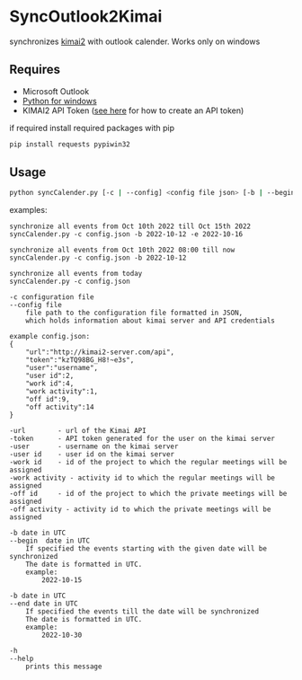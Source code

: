 # SyncOutlook2Kimai

synchronizes [kimai2](https://www.kimai.org) with outlook calender.
Works only on windows

## Requires
- Microsoft Outlook 
- [Python for windows](https://www.python.org/downloads/windows/)
- KIMAI2 API Token ([see here](https://www.kimai.org/documentation/rest-api.html) for how to create an API token)


if required install required packages with pip
```bash
pip install requests pypiwin32
```

## Usage
```bash
python syncCalender.py [-c | --config] <config file json> [-b | --begin] <date> [-e | --end] <date> 
```

examples: 

    synchronize all events from Oct 10th 2022 till Oct 15th 2022  
    syncCalender.py -c config.json -b 2022-10-12 -e 2022-10-16

    synchronize all events from Oct 10th 2022 08:00 till now  
    syncCalender.py -c config.json -b 2022-10-12 
  
    synchronize all events from today   
    syncCalender.py -c config.json   

    -c configuration file
    --config file  
        file path to the configuration file formatted in JSON,  
        which holds information about kimai server and API credentials  

    example config.json:
    {
        "url":"http://kimai2-server.com/api",
        "token":"kzTQ98BG_H8!~e3s",
        "user":"username",
        "user id":2,
        "work id":4,
        "work activity":1,
        "off id":9,
        "off activity":14
    }

    -url        - url of the Kimai API
    -token      - API token generated for the user on the kimai server
    -user       - username on the kimai server
    -user id    - user id on the kimai server
    -work id    - id of the project to which the regular meetings will be assigned
    -work activity - activity id to which the regular meetings will be assigned
    -off id     - id of the project to which the private meetings will be assigned 
    -off activity - activity id to which the private meetings will be assigned

    -b date in UTC  
    --begin  date in UTC  
        If specified the events starting with the given date will be synchronized  
        The date is formatted in UTC.  
        example: 
            2022-10-15  

    -b date in UTC  
    --end date in UTC  
        If specified the events till the date will be synchronized  
        The date is formatted in UTC.  
        example: 
            2022-10-30  

    -h  
    --help   
        prints this message  
